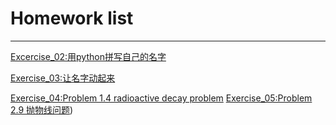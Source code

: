 # Homework list
***
[Excercise_02:用python拼写自己的名字](https://github.com/LiuZhaoning/compuational_physics_N2015301020173/blob/master/拼写名字LZN.py)

[Exercise_03:让名字动起来](https://github.com/LiuZhaoning/computational_physics_N2015301020173/blob/master/Exercise03让名字动起来.py)

[Exercise_04:Problem 1.4 radioactive decay problem](https://www.zybuluo.com/1061357591/note/903106)
[Exercise_05:Problem 2.9 抛物线问题](https://www.zybuluo.com/1061357591/note/903106))
